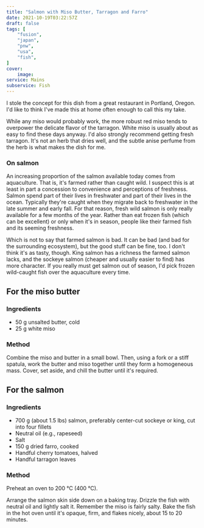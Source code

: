 ```yaml
---
title: "Salmon with Miso Butter, Tarragon and Farro"
date: 2021-10-19T03:22:57Z
draft: false
tags: [
    "fusion",
    "japan",
    "pnw",
    "usa",
    "fish",
]
cover:
    image: 
service: Mains
subservice: Fish
---
```


I stole the concept for this dish from a great restaurant in Portland, Oregon. I'd like to think I've made this at home often enough to call this my take.

While any miso would probably work, the more robust red miso tends to overpower the delicate flavor of the tarragon. White miso is usually about as easy to find these days anyway. I'd also strongly recommend getting fresh tarragon. It's not an herb that dries well, and the subtle anise perfume from the herb is what makes the dish for me.

### On salmon

An increasing proportion of the salmon available today comes from aquaculture. That is, it's farmed rather than caught wild. I suspect this is at least in part a concession to convenience and perceptions of freshness. Salmon spend part of their lives in freshwater and part of their lives in the ocean. Typically they're caught when they migrate back to freshwater in the late summer and early fall. For that reason, fresh wild salmon is only really available for a few months of the year. Rather than eat frozen fish (which can be excellent) or only when it's in season, people like their farmed fish and its seeming freshness.

Which is not to say that farmed salmon is bad. It can be bad (and bad for the surrounding ecosystem), but the good stuff can be fine, too. I don't think it's as tasty, though. King salmon has a richness the farmed salmon lacks, and the sockeye salmon (cheaper and usually easier to find) has more character. If you really must get salmon out of season, I'd pick frozen wild-caught fish over the aquaculture every time.

## For the miso butter

### Ingredients

* 50 g unsalted butter, cold
* 25 g white miso

### Method

Combine the miso and butter in a small bowl. Then, using a fork or a stiff spatula, work the butter and miso together until they form a homogeneous mass. Cover, set aside, and chill the butter until it's required.

## For the salmon

### Ingredients

* 700 g (about 1.5 lbs) salmon, preferably center-cut sockeye or king, cut into four fillets
* Neutral oil (e.g., rapeseed)
* Salt
* 150 g dried farro, cooked
* Handful cherry tomatoes, halved
* Handful tarragon leaves

### Method

Preheat an oven to 200 °C (400 °C).

Arrange the salmon skin side down on a baking tray. Drizzle the fish with neutral oil and lightly salt it. Remember the miso is fairly salty. Bake the fish in the hot oven until it's opaque, firm, and flakes nicely, about 15 to 20 minutes.





